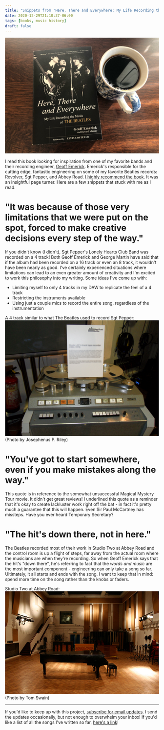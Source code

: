 ```yaml
---
title: "Snippets from 'Here, There and Everywhere: My Life Recording the Music of The Beatles' by Geoff Emerick"
date: 2020-12-29T21:10:37-06:00
tags: [books, music history]
draft: false
---
```


![Here, There and Everywhere by Geoff Emerick book and a cup of coffee](https://github.com/adriennefranke/writingasongaweek/blob/main/assets/herethereandeverywhere.jpg?raw=true)

I read this book looking for inspiration from one of my favorite bands and their recording engineer, [Geoff Emerick](https://en.wikipedia.org/wiki/Geoff_Emerick). Emerick's responsible for the cutting edge, fantastic engineering on some of my favorite Beatles records: Revolver, Sgt Pepper, and Abbey Road. [I highly recommend the book](https://bookshop.org/books/here-there-and-everywhere-my-life-recording-the-music-of-the-beatles/9781592402694). It was an insightful page turner. Here are a few snippets that stuck with me as I read.
# "It was because of those very limitations that we were put on the spot, forced to make creative decisions every step of the way."

If you didn't know (I didn't), Sgt Pepper's Lonely Hearts Club Band was recorded on a 4 track! Both Geoff Emerick and George Martin have said that if the album had been recorded on a 16 track or even an 8 track, it wouldn't have been nearly as good. I've certainly experienced situations where limitations can lead to an even greater amount of creativity and I'm excited to work this philosophy into my writing. Some ideas I've come up with:
* Limiting myself to only 4 tracks in my DAW to replicate the feel of a 4 track
* Restricting the instruments available
* Using just a couple mics to record the entire song, regardless of the instrumentation

A 4 track similar to what The Beatles used to record Sgt Pepper:
![4 track recorder from Abbey Road](https://github.com/adriennefranke/writingasongaweek/blob/main/assets/Studer_J37_4-track_tape_recorder_1964-1972_Abbey_Road_Studios.jpg?raw=true)
(Photo by Josephenus P. Riley)
# "You've got to start somewhere, even if you make mistakes along the way."

This quote is in reference to the somewhat unsuccessful Magical Mystery Tour movie. It didn't get great reviews! I underlined this quote as a reminder that it's okay to create lackluster work right off the bat - in fact it's pretty much a guarantee that this will happen. Even Sir Paul McCartney has missteps. Have you ever heard Temporary Secretary?

# "The hit's down there, not in here."

The Beatles recorded most of their work in Studio Two at Abbey Road and the control room is up a flight of steps, far away from the actual room where the musicians are when they're recording. So when Geoff Emerick says that the hit's "down there", he's referring to fact that the *words and music* are the most important component - engineering can only take a song so far. Ultimately, it all starts and ends with the song. I want to keep that in mind: spend more time on the song rather than the knobs or faders.

Studio Two at Abbey Road:
![Studio Two at Abbey Road](https://github.com/adriennefranke/writingasongaweek/blob/main/assets/abbeyroadtomswain.jpg?raw=true)
(Photo by Tom Swain)

* * *

If you'd like to keep up with this project, [subscribe for email updates](https://tinyletter.com/writingasongaweek). I send the updates occasionally, but not enough to overwhelm your inbox! If you'd like a list of all the songs I've written so far, [here's a link](https://writingasongaweek.com/posts/2021-epochs/)!